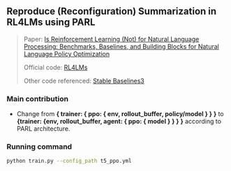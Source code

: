 ## Reproduce (Reconfiguration) Summarization in RL4LMs using PARL

> Paper: [Is Reinforcement Learning (Not) for Natural Language Processing: Benchmarks, Baselines, and Building Blocks for Natural Language Policy Optimization](https://arxiv.org/abs/2210.01241)
> 
> Official code: [RL4LMs](https://github.com/allenai/RL4LMs)
> 
> Other code referenced: [Stable Baselines3](https://github.com/DLR-RM/stable-baselines3)


### Main contribution

- Change from **\{ trainer: \{ ppo: \{ env, rollout_buffer, policy/model \} \} \}** to 
  **\{trainer: \{env, rollout_buffer, agent: \{ ppo: \{ model \} \} \} \}** according to PARL architecture.

### Running command

```bash
python train.py --config_path t5_ppo.yml
```
